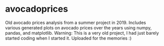 # avocadoprices
Old avocado prices analysis from a summer project in 2019. 
Includes various generated plots on avocado prices over the years using numpy, pandas, and matplotlib.
Warning: This is a very old project, I had just barely started coding when I started it. Uploaded for the memories :)
